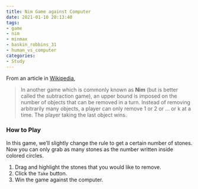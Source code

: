 ```yaml
---
title: Nim Game against Computer
date: 2021-01-10 20:13:40
tags:
- game
- nim
- minmax
- baskin_robbins_31
- human_vs_computer
categories:
- Study
---
```


<script src="/js/d3.v4.min.js"></script>
<script src="/js/d3-scale-chromatic.v1.min.js"></script>

<style>
#canvas {
  width: 100%;
  height: auto;
}

#nim-controller {
  margin-left: 10px;
}

svg {
  float: center;
}

rect.match {
  stroke: #888267;
  rx: 10;
  ry: 10;
}

.heap rect.selection {
  fill: #888267;
}

.error {
  color: #e41a1c;
}

.success {
  color: #4daf4a;
}

</style>

From an article in [Wikipedia](https://en.wikipedia.org/wiki/Nim#The_subtraction_game),
> In another game which is commonly known as **Nim** (but is better called the subtraction game), an upper bound is imposed on the number of objects that can be removed in a turn. Instead of removing arbitrarily many objects, a player can only remove 1 or 2 or ... or k at a time. The player taking the last object wins.

### **How to Play**
In this game, we’ll slightly change the rule to get a certain number of stones. Now you can only grab as many stones as the number written inside colored circles. 
1. Drag and highlight the stones that you would like to remove.
2. Click the `Take` button.
3. Win the game against the computer.

<div id="legend"></div>
<div id="canvas"></div>
<script src="/js/nim.js"></script>